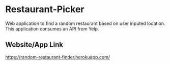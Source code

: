 # Restaurant-Picker
Web application to find a random restaurant based on user inputed location. This application consumes an API from Yelp.

## Website/App Link
<https://random-restaurant-finder.herokuapp.com/>